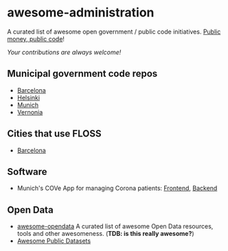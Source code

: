 # awesome-administration

A curated list of awesome open government / public code initiatives. [Public money, public code](https://publiccode.eu/)!

*Your contributions are always welcome!*


## Municipal government code repos

  * [Barcelona](https://github.com/AjuntamentdeBarcelona)
  * [Helsinki](https://github.com/City-of-Helsinki)
  * [Munich](https://github.com/it-at-m)
  * [Vernonia](https://github.com/CityOfVernonia)

## Cities that use FLOSS

  * [Barcelona](https://itsfoss.com/barcelona-open-source/)

## Software

  * Munich's COVe App for managing Corona patients: [Frontend](https://github.com/it-at-m/cove-frontend), [Backend](https://github.com/it-at-m/cove-backend)

## Open Data

  * [awesome-opendata](https://github.com/DigitalCommonsLab/awesome-opendata) A curated list of awesome Open Data resources, tools and other awesomeness. (**TDB: is this really awesome?**)
  * [Awesome Public Datasets](https://github.com/awesomedata/awesome-public-datasets)
